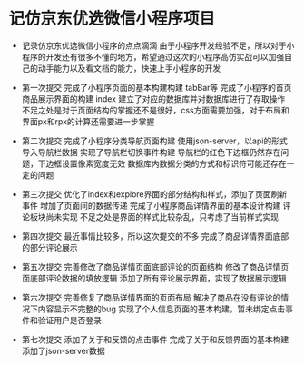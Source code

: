 # 记仿京东优选微信小程序项目
- 记录仿京东优选微信小程序的点点滴滴
  由于小程序开发经验不足，所以对于小程序的开发还有很多不懂的地方，希望通过这次的小程序高仿实战可以加强自己的动手能力以及看文档的能力，快速上手小程序的开发

- 第一次提交 
  完成了小程序页面的基本构建构建 tabBar等
  完成了小程序的首页商品展示界面的构建 index
  建立了对应的数据库并对数据库进行了存取操作
  不足之处是对于页面结构的掌握还不是很好，css方面需要加强，对于布局和界面px和rpx的计算还需要进一步掌握

- 第二次提交
  完成了小程序分类导航页面构建
  使用json-server，以api的形式导入导航栏数据
  实现了导航栏切换事件构建
  导航栏的红色下边框仍然存在问题，下边框设置像素宽度无效
  数据库内数据分类的方式和标识符可能还存在一定的问题

- 第三次提交
  优化了index和explore界面的部分结构和样式，添加了页面刷新事件
  增加了页面间的数据传递
  完成了小程序商品详情界面的基本设计构建 评论板块尚未实现
  不足之处是界面的样式比较杂乱，只考虑了当前样式实现

- 第四次提交
  最近事情比较多，所以这次提交的不多
  完成了商品详情界面底部的部分评论展示

- 第五次提交
  完善修改了商品详情页面底部评论的页面结构
  修改了商品详情页面底部评论数据的填放逻辑
  添加了所有评论展示界面，实现了数据展示逻辑

- 第六次提交
  完善修复了商品详情界面的页面布局
  解决了商品在没有评论的情况下内容显示不完整的bug
  实现了个人信息页面的基本构建，暂未绑定点击事件和验证用户是否登录

- 第七次提交
  添加了关于和反馈的点击事件
  完成了关于和反馈界面的基本构建添加了json-server数据
